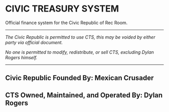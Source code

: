 # CIVIC TREASURY SYSTEM

Official finance system for the Civic Republic of Rec Room.

-----------------

*The Civic Republic is permitted to use CTS, this may be voided by either party via official document.*

*No one is permitted to modify, redistribute, or sell CTS, excluding Dylan Rogers himself.*

-----------------

## Civic Republic Founded By: Mexican Crusader

## CTS Owned, Maintained, and Operated By: Dylan Rogers
